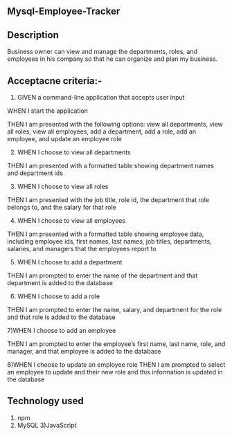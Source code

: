 ## Mysql-Employee-Tracker

## Description
 Business owner can view and manage the departments, roles, and employees in his company so that he can organize and plan my business.
 
 ## Acceptacne criteria:-
 1) GIVEN a command-line application that accepts user input
 
  WHEN I start the application
  
  THEN I am presented with the following options: view all departments, view all roles, view all employees, add a department, add a role, add an employee, and update an   employee role

2) WHEN I choose to view all departments

THEN I am presented with a formatted table showing department names and department ids

3) WHEN I choose to view all roles

THEN I am presented with the job title, role id, the department that role belongs to, and the salary for that role

4) WHEN I choose to view all employees

THEN I am presented with a formatted table showing employee data, including employee ids, first names, last names, job titles, departments, salaries, and managers that the employees report to

5) WHEN I choose to add a department

THEN I am prompted to enter the name of the department and that department is added to the database

6) WHEN I choose to add a role

THEN I am prompted to enter the name, salary, and department for the role and that role is added to the database

7)WHEN I choose to add an employee

THEN I am prompted to enter the employee’s first name, last name, role, and manager, and that employee is added to the database

 8)WHEN I choose to update an employee role
THEN I am prompted to select an employee to update and their new role and this information is updated in the database 


## Technology used
1) npm
2) MySQL
3)JavaScript

